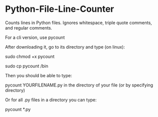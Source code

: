 # Python-File-Line-Counter
Counts lines in Python files. Ignores whitespace, triple quote comments, and regular comments.

For a cli version, use pycount

After downloading it, go to its directory and type (on linux):

sudo chmod +x pycount

sudo cp pycount /bin

Then you should be able to type:

pycount YOURFILENAME.py in the directory of your file (or by specifying directory)

Or for all .py files in a directory you can type:

pycount *.py

